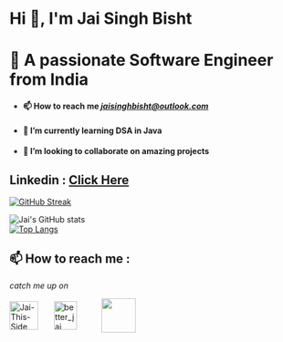 # Hi 👋, I'm Jai Singh Bisht 

#  🥇 A passionate Software Engineer from India

- #### 📫 How to reach me *jaisinghbisht@outlook.com*
- #### 🌱 I’m currently learning DSA in Java
- #### 👯 I’m looking to collaborate on amazing projects

## Linkedin : [Click Here](https://linkedin.com/in/jai-singh-bisht-b28b29289)

[![GitHub Streak](https://github-readme-streak-stats.herokuapp.com/?user=Jai-This-side&theme=dark)](https://github.com/Jai-This-side) 

![Jai's GitHub stats](https://github-readme-stats.vercel.app/api?username=Jai-This-Side&theme=calm&show_icons=true)&nbsp;
<br>
[![Top Langs](https://github-readme-stats.vercel.app/api/top-langs/?username=Jai-This-Side&theme=calm&layout=compact)](https://github.com/Jai-This-Side/)

   <!--
   ### Languages and Tools:

[<code>
<img alt="visual studio code" width="26px" src="https://img.icons8.com/fluent/240/000000/visual-studio-code-2019.png" />
</code>](https://code.visualstudio.com/)&nbsp;&nbsp;
[<code>
<img alt="intellij idea" width="26px" src="https://img.icons8.com/color/240/000000/intellij-idea.png" />
</code>](https://www.jetbrains.com/idea/)&nbsp;&nbsp;
[<code>
<img alt="pycharm" width="26px" src="https://img.icons8.com/color/240/000000/pycharm.png" />
</code>](https://www.jetbrains.com/pycharm/)&nbsp;&nbsp;
[<code>
<img alt="javascript" width="26px" src="https://img.icons8.com/color/240/000000/javascript.png" />
</code>](https://developer.mozilla.org/en-US/docs/Web/JavaScript)&nbsp;&nbsp;
[<code>
<img alt="java" width="26px" src="https://img.icons8.com/color/240/000000/java-coffee-cup-logo.png">
</code>](https://docs.oracle.com/en/java/)&nbsp;&nbsp;
[<code>
<img alt="python" width="26px" src="https://img.icons8.com/color/240/000000/python.png">
</code>](https://www.python.org/)&nbsp;&nbsp;
[<code>
<img alt="typescript" width="26px" src="https://img.icons8.com/color/240/000000/typescript.png">
</code>](https://www.typescriptlang.org/)&nbsp;&nbsp;
[<code>
<img alt="html5" width="26px" src="https://img.icons8.com/color/240/000000/html-5.png">
</code>](https://developer.mozilla.org/en-US/docs/Web/HTML)&nbsp;&nbsp;
[<code>
<img alt="css3" width="26px" src="https://img.icons8.com/color/240/000000/css3.png">
</code>](https://developer.mozilla.org/en-US/docs/Web/CSS)</br></br>
[<code>
<img alt="json" width="26px" src="https://raw.githubusercontent.com/github/explore/80688e429a7d4ef2fca1e82350fe8e3517d3494d/topics/json/json.png">
</code>](https://www.json.org/json-en.html)&nbsp;&nbsp;
[<code>
<img alt="MySQL" width="26px" src="https://raw.githubusercontent.com/github/explore/80688e429a7d4ef2fca1e82350fe8e3517d3494d/topics/mysql/mysql.png">
</code>](https://dev.mysql.com/)&nbsp;&nbsp;
[<code>
<img alt="Git" width="26px" src="https://img.icons8.com/color/240/000000/git.png">
</code>](https://git-scm.com/)&nbsp;&nbsp;
[<code>
<img alt="github" width="26px" src="https://img.icons8.com/ios-glyphs/240/000000/github.png">
</code>](https://github.com/)&nbsp;&nbsp;
[<code>
<img alt="terminal" width="26px" src="https://raw.githubusercontent.com/github/explore/80688e429a7d4ef2fca1e82350fe8e3517d3494d/topics/terminal/terminal.png">
</code>](https://docs.microsoft.com/en-us/windows/terminal/)&nbsp;&nbsp;
[<code>
<img alt="windows" width="26px" src="https://img.icons8.com/color/240/000000/windows-10.png">
</code>](https://www.microsoft.com/en-us/windows)&nbsp;&nbsp;
[<code>
<img alt="ubuntu" width="26px" src="https://img.icons8.com/color/96/000000/ubuntu--v1.png">
</code>](https://ubuntu.com/)&nbsp;&nbsp;
[<code>
<img alt="macos" width="26px" src="https://img.icons8.com/officel/160/000000/mac-logo.png">
</code>](https://developer.apple.com/macos/)&nbsp;&nbsp;
[<code>
<img alt="linux" width="26px" src="https://img.icons8.com/color/96/000000/linux.png">
</code>](https://www.kernel.org/)&nbsp;&nbsp;
-->

## 📫 How to reach me :

*catch me up on*

<a href="https://www.linkedin.com/in/jai-singh-bisht-b28b29289/" target="blank"><img align="center" src="https://raw.githubusercontent.com/rahuldkjain/github-profile-readme-generator/master/src/images/icons/Social/linked-in-alt.svg" alt="Jai-This-Side" height="50" width="50" /></a>&nbsp;&nbsp;&nbsp;&nbsp;&nbsp;&nbsp;
<a href="https://instagram.com/better_jai" target="blank"><img align="center" src="https://raw.githubusercontent.com/rahuldkjain/github-profile-readme-generator/master/src/images/icons/Social/instagram.svg" alt="better_jai" height="50" width="40" /></a>&nbsp;&nbsp;&nbsp;&nbsp;&nbsp;&nbsp;&nbsp;&nbsp;&nbsp;&nbsp;
<a href="https://mail.google.com/mail/u/0/#inbox?compose=CllgCHrgDMgCxtbkBBTPGSmksRjJGRSNpnWfJRJPKnSVrDcsDxDmvtTtPHQtKscsVgXhmbSkRhg](https://mail.google.com/mail/u/0/#inbox?compose=DmwnWrRttNkDpwMHXfMpQPvGscGsbXDfDFwrjVxWWfPzLhdSgdVpvvSrMkXbLJFQWjLxSCjKzTKB" target = "blank"><img align = "center" src="https://cdn.icon-icons.com/icons2/2631/PNG/512/gmail_new_logo_icon_159149.png" height = "60" width = "60"></a>&nbsp;&nbsp;
